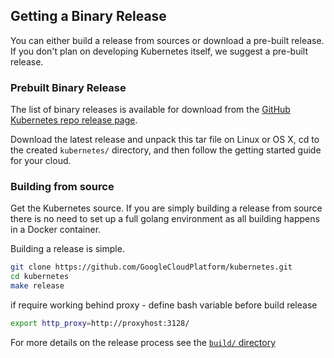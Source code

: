 ## Getting a Binary Release

You can either build a release from sources or download a pre-built release.  If you don't plan on developing Kubernetes itself, we suggest a pre-built release.

### Prebuilt Binary Release

The list of binary releases is available for download from the [GitHub Kubernetes repo release page](https://github.com/GoogleCloudPlatform/kubernetes/releases).

Download the latest release and unpack this tar file on Linux or OS X, cd to the created `kubernetes/` directory, and then follow the getting started guide for your cloud.

### Building from source

Get the Kubernetes source.  If you are simply building a release from source there is no need to set up a full golang environment as all building happens in a Docker container.

Building a release is simple.

```bash
git clone https://github.com/GoogleCloudPlatform/kubernetes.git
cd kubernetes
make release
```
if require working behind proxy - define bash variable before build release
```bash
export http_proxy=http://proxyhost:3128/
```

For more details on the release process see the [`build/` directory](../../build)

